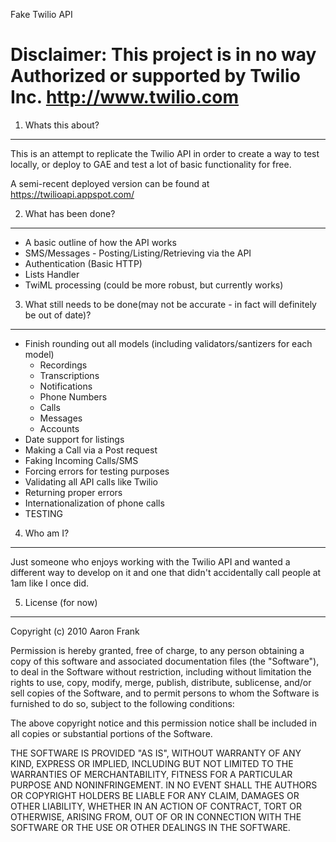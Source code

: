 Fake Twilio API

Disclaimer: This project is in no way Authorized or supported by Twilio Inc. http://www.twilio.com
==================================================================================================

1. Whats this about?
--------------------

This is an attempt to replicate the Twilio API in order to create a way to test locally, or deploy to GAE and test a lot of basic functionality for free.

A semi-recent deployed version can be found at <a href="https://twilioapi.appspot.com/">https://twilioapi.appspot.com/</a>

2. What has been done?
----------------------
- A basic outline of how the API works
- SMS/Messages - Posting/Listing/Retrieving via the API
- Authentication (Basic HTTP)
- Lists Handler
- TwiML processing (could be more robust, but currently works)

3. What still needs to be done(may not be accurate - in fact will definitely be out of date)?
-------------------------------
* Finish rounding out all models (including validators/santizers for each model)
	* Recordings
	* Transcriptions
	* Notifications
	* Phone Numbers
	* Calls
	* Messages
	* Accounts
* Date support for listings
* Making a Call via a Post request
* Faking Incoming Calls/SMS
* Forcing errors for testing purposes
* Validating all API calls like Twilio
* Returning proper errors
* Internationalization of phone calls
* TESTING

4. Who am I?
------------
Just someone who enjoys working with the Twilio API and wanted a different way to develop on it and one that didn't accidentally call people at 1am like I once did.

5. License (for now)
-----------
Copyright (c) 2010 Aaron Frank

Permission is hereby granted, free of charge, to any person obtaining a copy of this software and associated documentation files (the "Software"), to deal in the Software without restriction, including without limitation the rights to use, copy, modify, merge, publish, distribute, sublicense, and/or sell copies of the Software, and to permit persons to whom the Software is furnished to do so, subject to the following conditions:

The above copyright notice and this permission notice shall be included in all copies or substantial portions of the Software.

THE SOFTWARE IS PROVIDED "AS IS", WITHOUT WARRANTY OF ANY KIND, EXPRESS OR IMPLIED, INCLUDING BUT NOT LIMITED TO THE WARRANTIES OF MERCHANTABILITY, FITNESS FOR A PARTICULAR PURPOSE AND NONINFRINGEMENT. IN NO EVENT SHALL THE AUTHORS OR COPYRIGHT HOLDERS BE LIABLE FOR ANY CLAIM, DAMAGES OR OTHER LIABILITY, WHETHER IN AN ACTION OF CONTRACT, TORT OR OTHERWISE, ARISING FROM, OUT OF OR IN CONNECTION WITH THE SOFTWARE OR THE USE OR OTHER DEALINGS IN THE SOFTWARE.